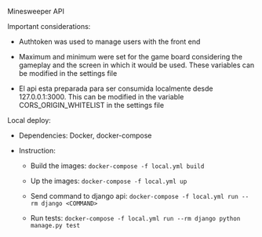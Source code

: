 Minesweeper API

Important considerations:

- Authtoken was used to manage users with the front end 

- Maximum and minimum were set for the game board considering the gameplay and the screen in which it would be used. These variables can be modified in the settings file 

- El api esta preparada para ser consumida localmente desde 127.0.0.1:3000. This can be modified in the variable CORS_ORIGIN_WHITELIST in the settings file 

Local deploy:

- Dependencies: Docker, docker-compose

- Instruction:
    - Build the images: `docker-compose -f local.yml build`
    - Up the images: `docker-compose -f local.yml up`

    - Send command to django api:  `docker-compose -f local.yml run --rm django <COMMAND>`
    - Run tests: `docker-compose -f local.yml run --rm django python manage.py test`